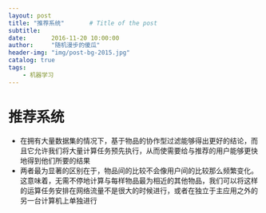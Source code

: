 ```yaml
---
layout: post
title: "推荐系统"       # Title of the post
subtitle:
date:       2016-11-20 10:00:00
author:     "随机漫步的傻瓜"
header-img: "img/post-bg-2015.jpg"
catalog: true
tags:
    - 机器学习
---
```


# 推荐系统

- 在拥有大量数据集的情况下，基于物品的协作型过滤能够得出更好的结论，而且它允许我们将大量计算任务预先执行，从而使需要给与推荐的用户能够更快地得到他们所要的结果
- 两者最为显著的区别在于，物品间的比较不会像用户间的比较那么频繁变化。这意味着，无需不停地计算与每样物品最为相近的其他物品，我们可以将这样的运算任务安排在网络流量不是很大的时候进行，或者在独立于主应用之外的另一台计算机上单独进行
